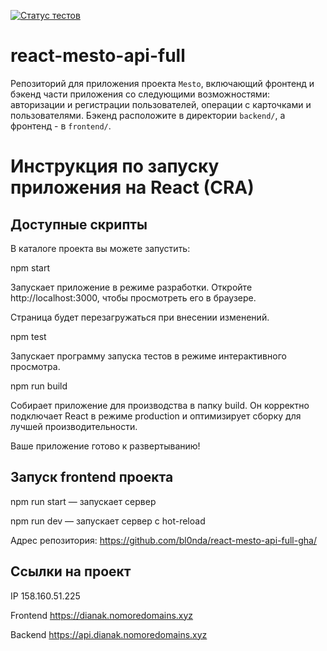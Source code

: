 [![Статус тестов](../../actions/workflows/tests.yml/badge.svg)](../../actions/workflows/tests.yml)

# react-mesto-api-full
Репозиторий для приложения проекта `Mesto`, включающий фронтенд и бэкенд части приложения со следующими возможностями: авторизации и регистрации пользователей, операции с карточками и пользователями. Бэкенд расположите в директории `backend/`, а фронтенд - в `frontend/`. 

# Инструкция по запуску приложения на React (CRA)
## Доступные скрипты
В каталоге проекта вы можете запустить:

npm start

Запускает приложение в режиме разработки. Откройте http://localhost:3000, чтобы просмотреть его в браузере.

Страница будет перезагружаться при внесении изменений.

npm test

Запускает программу запуска тестов в режиме интерактивного просмотра.

npm run build

Собирает приложение для производства в папку build. Он корректно подключает React в режиме production и оптимизирует сборку для лучшей производительности.

Ваше приложение готово к развертыванию!

## Запуск frontend проекта
npm run start — запускает сервер

npm run dev — запускает сервер с hot-reload

Адрес репозитория: https://github.com/bl0nda/react-mesto-api-full-gha/

## Ссылки на проект

IP 158.160.51.225

Frontend https://dianak.nomoredomains.xyz

Backend https://api.dianak.nomoredomains.xyz
